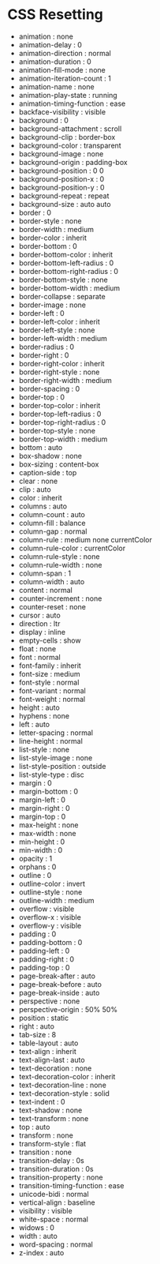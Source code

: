 # CSS Resetting

*   animation : none
*   animation-delay : 0
*   animation-direction : normal
*   animation-duration : 0
*   animation-fill-mode : none
*   animation-iteration-count : 1
*   animation-name : none
*   animation-play-state : running
*   animation-timing-function : ease
*   backface-visibility : visible
*   background : 0
*   background-attachment : scroll
*   background-clip : border-box
*   background-color : transparent
*   background-image : none
*   background-origin : padding-box
*   background-position : 0 0
*   background-position-x : 0
*   background-position-y : 0
*   background-repeat : repeat
*   background-size : auto auto
*   border : 0
*   border-style : none
*   border-width : medium
*   border-color : inherit
*   border-bottom : 0
*   border-bottom-color : inherit
*   border-bottom-left-radius : 0
*   border-bottom-right-radius : 0
*   border-bottom-style : none
*   border-bottom-width : medium
*   border-collapse : separate
*   border-image : none
*   border-left : 0
*   border-left-color : inherit
*   border-left-style : none
*   border-left-width : medium
*   border-radius : 0
*   border-right : 0
*   border-right-color : inherit
*   border-right-style : none
*   border-right-width : medium
*   border-spacing : 0
*   border-top : 0
*   border-top-color : inherit
*   border-top-left-radius : 0
*   border-top-right-radius : 0
*   border-top-style : none
*   border-top-width : medium
*   bottom : auto
*   box-shadow : none
*   box-sizing : content-box
*   caption-side : top
*   clear : none
*   clip : auto
*   color : inherit
*   columns : auto
*   column-count : auto
*   column-fill : balance
*   column-gap : normal
*   column-rule : medium none currentColor
*   column-rule-color : currentColor
*   column-rule-style : none
*   column-rule-width : none
*   column-span : 1
*   column-width : auto
*   content : normal
*   counter-increment : none
*   counter-reset : none
*   cursor : auto
*   direction : ltr
*   display : inline
*   empty-cells : show
*   float : none
*   font : normal
*   font-family : inherit
*   font-size : medium
*   font-style : normal
*   font-variant : normal
*   font-weight : normal
*   height : auto
*   hyphens : none
*   left : auto
*   letter-spacing : normal
*   line-height : normal
*   list-style : none
*   list-style-image : none
*   list-style-position : outside
*   list-style-type : disc
*   margin : 0
*   margin-bottom : 0
*   margin-left : 0
*   margin-right : 0
*   margin-top : 0
*   max-height : none
*   max-width : none
*   min-height : 0
*   min-width : 0
*   opacity : 1
*   orphans : 0
*   outline : 0
*   outline-color : invert
*   outline-style : none
*   outline-width : medium
*   overflow : visible
*   overflow-x : visible
*   overflow-y : visible
*   padding : 0
*   padding-bottom : 0
*   padding-left : 0
*   padding-right : 0
*   padding-top : 0
*   page-break-after : auto
*   page-break-before : auto
*   page-break-inside : auto
*   perspective : none
*   perspective-origin : 50% 50%
*   position : static
*   right : auto
*   tab-size : 8
*   table-layout : auto
*   text-align : inherit
*   text-align-last : auto
*   text-decoration : none
*   text-decoration-color : inherit
*   text-decoration-line : none
*   text-decoration-style : solid
*   text-indent : 0
*   text-shadow : none
*   text-transform : none
*   top : auto
*   transform : none
*   transform-style : flat
*   transition : none
*   transition-delay : 0s
*   transition-duration : 0s
*   transition-property : none
*   transition-timing-function : ease
*   unicode-bidi : normal
*   vertical-align : baseline
*   visibility : visible
*   white-space : normal
*   widows : 0
*   width : auto
*   word-spacing : normal
*   z-index : auto
